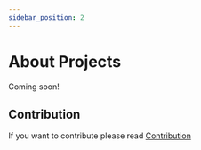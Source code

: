 ```yaml
---
sidebar_position: 2
---
```


# About Projects
Coming soon!

## Contribution
If you want to contribute please read [Contribution](/docs/CONTRIBUTION)